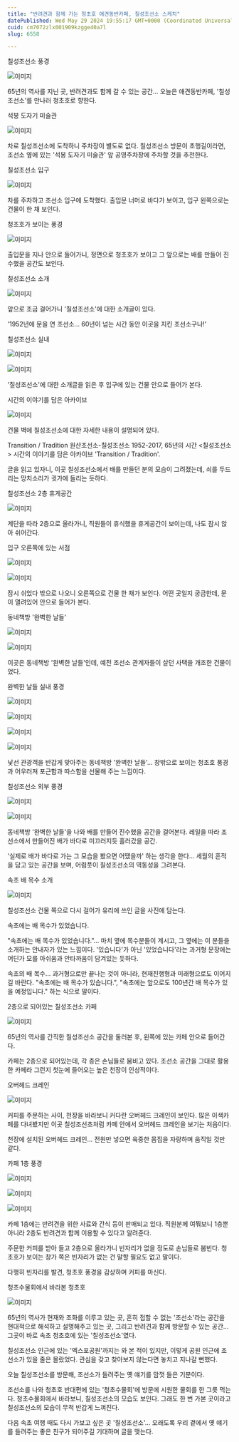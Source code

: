 ```yaml
---
title: "반려견과 함께 가는 청초호 애견동반카페, 칠성조선소 스케치"
datePublished: Wed May 29 2024 19:55:17 GMT+0000 (Coordinated Universal Time)
cuid: cm7072zlx001909kzgge40a7l
slug: 6558

---
```



칠성조선소 풍경

![이미지](https://cdn.hashnode.com/res/hashnode/image/upload/v1739260924644/ff4d9ce5-43a5-440a-97cc-d70bf3e2c96f.jpeg)

65년의 역사를 지닌 곳, 반려견과도 함께 갈 수 있는 공간... 오늘은 애견동반카페, '칠성조선소'를 만나러 청초호로 향한다.

석봉 도자기 미술관

![이미지](https://cdn.hashnode.com/res/hashnode/image/upload/v1739260926864/e879ba03-26ba-4fc5-8922-e610061c60eb.jpeg)

차로 칠성조선소에 도착하니 주차장이 별도로 없다. 칠성조선소 방문이 초행길이라면, 조선소 옆에 있는 '석봉 도자기 미술관' 앞 공영주차장에 주차할 것을 추천한다.

칠성조선소 입구

![이미지](https://cdn.hashnode.com/res/hashnode/image/upload/v1739260929042/ef40e7dc-d955-45a0-b916-08d91fca5915.jpeg)

차를 주차하고 조선소 입구에 도착했다. 출입문 너머로 바다가 보이고, 입구 왼쪽으로는 건물이 한 채 보인다.

청초호가 보이는 풍경

![이미지](https://cdn.hashnode.com/res/hashnode/image/upload/v1739260931538/0f4a36f8-7bf2-480c-89b5-6e7d8bc26917.jpeg)

출입문을 지나 안으로 들어가니, 정면으로 청초호가 보이고 그 앞으로는 배를 만들어 진수했을 공간도 보인다.

칠성조선소 소개

![이미지](https://cdn.hashnode.com/res/hashnode/image/upload/v1739260934014/dda5cbdf-02d5-437e-80fe-58611779833b.jpeg)

앞으로 조금 걸어가니 '칠성조선소'에 대한 소개글이 있다.

'1952년에 문을 연 조선소... 60년이 넘는 시간 동안 이곳을 지킨 조선소구나!'

칠성조선소 실내

![이미지](https://cdn.hashnode.com/res/hashnode/image/upload/v1739260936335/5d8e0228-436d-4e53-a0de-2d3da3d8ce1b.jpeg)

![이미지](https://cdn.hashnode.com/res/hashnode/image/upload/v1739260938548/5ebda7b8-6a4b-435a-8b6b-b2c3a93818ed.jpeg)

'칠성조선소'에 대한 소개글을 읽은 후 입구에 있는 건물 안으로 들어가 본다.

시간의 이야기를 담은 아카이브

![이미지](https://cdn.hashnode.com/res/hashnode/image/upload/v1739260940537/cd50c37e-86f0-4bcf-acab-7eef10601782.jpeg)

건물 벽에 칠성조선소에 대한 자세한 내용이 설명되어 있다.

Transition / Tradition 원산조선소-칠성조선소 1952-2017, 65년의 시간 <칠성조선소> 시간의 이야기를 담은 아카이브 'Transition / Tradition'.

글을 읽고 있자니, 이곳 칠성조선소에서 배를 만들던 분의 모습이 그려졌는데, 쇠를 두드리는 망치소리가 귓가에 들리는 듯하다.

칠성조선소 2층 휴게공간

![이미지](https://cdn.hashnode.com/res/hashnode/image/upload/v1739260942586/b453cf69-95e1-4799-b3a4-2af15a34a2a7.jpeg)

계단을 따라 2층으로 올라가니, 직원들이 휴식했을 휴게공간이 보이는데, 나도 잠시 앉아 쉬어간다.

입구 오른쪽에 있는 서점

![이미지](https://cdn.hashnode.com/res/hashnode/image/upload/v1739260945111/c01c3253-bd3d-40fa-87d2-c0812242b57c.jpeg)

![이미지](https://cdn.hashnode.com/res/hashnode/image/upload/v1739260947594/b658d512-0401-45d3-b560-b03d3adff826.jpeg)

잠시 쉬었다 밖으로 나오니 오른쪽으로 건물 한 채가 보인다. 어떤 곳일지 궁금한데, 문이 열려있어 안으로 들어가 본다.

동네책방 '완벽한 날들'

![이미지](https://cdn.hashnode.com/res/hashnode/image/upload/v1739260949998/29fea791-82a7-4dc1-937b-cf24fdedca1d.jpeg)

![이미지](https://cdn.hashnode.com/res/hashnode/image/upload/v1739260952336/6abe5340-7f00-46fe-92de-06956b924c93.jpeg)

이곳은 동네책방 '완벽한 날들'인데, 예전 조선소 관계자들이 살던 사택을 개조한 건물이었다.

완벽한 날들 실내 풍경

![이미지](https://cdn.hashnode.com/res/hashnode/image/upload/v1739260954412/5c84f911-5082-4f25-91f0-d495f6ecf83b.jpeg)

![이미지](https://cdn.hashnode.com/res/hashnode/image/upload/v1739260956848/859e41de-3b85-4996-b636-78a30841d532.jpeg)

![이미지](https://cdn.hashnode.com/res/hashnode/image/upload/v1739260959147/25b9a2b9-3095-49e7-ba9c-eb01f8572705.jpeg)

![이미지](https://cdn.hashnode.com/res/hashnode/image/upload/v1739260961289/f282f4cd-3c74-4635-a25a-98d528c3a663.jpeg)

낯선 관광객을 반갑게 맞아주는 동네책방 '완벽한 날들'... 창밖으로 보이는 청초호 풍경과 어우러져 포근함과 따스함을 선물해 주는 느낌이다.

칠성조선소 외부 풍경

![이미지](https://cdn.hashnode.com/res/hashnode/image/upload/v1739260963906/bd4b1b21-4171-429a-9c52-22c187c67463.jpeg)

![이미지](https://cdn.hashnode.com/res/hashnode/image/upload/v1739260966196/8d5d7338-68ec-46a9-9f5c-69c64c6fd2f0.jpeg)

동네책방 '완벽한 날들'을 나와 배를 만들어 진수했을 공간을 걸어본다. 레일을 따라 조선소에서 만들어진 배가 바다로 미끄러지듯 흘러갔을 공간.

'실제로 배가 바다로 가는 그 모습을 봤으면 어땠을까' 하는 생각을 한다... 세월의 흔적을 담고 있는 공간을 보며, 어렴풋이 칠성조선소의 역동성을 그려본다.

속초 배 목수 소개

![이미지](https://cdn.hashnode.com/res/hashnode/image/upload/v1739260968537/2a7e370e-7848-4802-9ddd-a509e3500c91.jpeg)

칠성조선소 건물 쪽으로 다시 걸어가 유리에 쓰인 글을 사진에 담는다.

속초에는 배 목수가 있었습니다.

"속초에는 배 목수가 있었습니다."... 마치 옆에 목수분들이 계시고, 그 옆에는 이 분들을 소개하는 안내자가 있는 느낌이다. '있습니다'가 아닌 '있었습니다'라는 과거형 문장에는 어딘가 모를 아쉬움과 안타까움이 담겨있는 듯하다.

속초의 배 목수... 과거형으로만 끝나는 것이 아니라, 현재진행형과 미래형으로도 이어지길 바란다. "속초에는 배 목수가 있습니다.", "속초에는 앞으로도 100년간 배 목수가 있을 예정입니다." 하는 식으로 말이다.

2층으로 되어있는 칠성조선소 카페

![이미지](https://cdn.hashnode.com/res/hashnode/image/upload/v1739260970667/13535cce-0be1-4824-bb2b-2b7da960869c.jpeg)

65년의 역사를 간직한 칠성조선소 공간을 둘러본 후, 왼쪽에 있는 카페 안으로 들어간다.

카페는 2층으로 되어있는데, 각 층은 손님들로 붐비고 있다. 조선소 공간을 그대로 활용한 카페라 그런지 첫눈에 들어오는 높은 천장이 인상적이다.

오버헤드 크레인

![이미지](https://cdn.hashnode.com/res/hashnode/image/upload/v1739260972888/7861f137-e7ff-4b6e-8bd9-2e8b4cb78bbe.jpeg)

커피를 주문하는 사이, 천장을 바라보니 커다란 오버헤드 크레인이 보인다. 많은 이색카페를 다녀봤지만 이곳 칠성조선초처럼 카페 안에서 오버헤드 크레인을 보기는 처음이다.

천장에 설치된 오버헤드 크레인... 전원만 넣으면 육중한 몸집을 자랑하며 움직일 것만 같다.

카페 1층 풍경

![이미지](https://cdn.hashnode.com/res/hashnode/image/upload/v1739260975059/ef26a62c-3cfd-4b55-ac07-40e939416923.jpeg)

![이미지](https://cdn.hashnode.com/res/hashnode/image/upload/v1739260977054/c568d78a-5b91-44a1-a4ce-ae0d4f4842a5.jpeg)

![이미지](https://cdn.hashnode.com/res/hashnode/image/upload/v1739260979372/71999d74-12f3-47d1-ac84-cde97f656e0e.jpeg)

카페 1층에는 반려견을 위한 사료와 간식 등이 판매되고 있다. 직원분께 여쭤보니 1층뿐 아니라 2층도 반려견과 함께 이용할 수 있다고 알려준다.

주문한 커피를 받아 들고 2층으로 올라가니 빈자리가 없을 정도로 손님들로 붐빈다. 청초호가 보이는 창가 쪽은 빈자리가 없는 건 말할 필요도 없고 말이다.

다행히 빈자리를 발견, 청초호 풍경을 감상하며 커피를 마신다.

청초수물회에서 바라본 청초호

![이미지](https://cdn.hashnode.com/res/hashnode/image/upload/v1739260981360/faef418e-a35b-4bf6-8708-e10203960bec.jpeg)

65년의 역사가 현재와 조화를 이루고 있는 곳, 흔히 접할 수 없는 '조선소'라는 공간을 현대적으로 해석하고 설명해주고 있는 곳, 그리고 반려견과 함께 방문할 수 있는 공간... 그곳이 바로 속초 청초호에 있는 '칠성조선소'였다.

칠성조선소 인근에 있는 '엑스포공원'까지는 와 본 적이 있지만, 이렇게 공원 인근에 조선소가 있을 줄은 몰랐었다. 관심을 갖고 찾아보지 않는다면 놓치고 지나갈 뻔했다.

오늘 칠성조선소를 방문해, 조선소가 들려주는 옛 얘기를 맘껏 들은 기분이다.

조선소를 나와 청초호 반대편에 있는 '청초수물회'에 방문에 시원한 물회를 한 그릇 먹는다. 청초수물회에서 바라보니, 칠성조선소의 모습도 보인다. 그래도 한 번 가본 곳이라고 칠성조선소의 모습이 무척 반갑게 느껴진다.

다음 속초 여행 때도 다시 가보고 싶은 곳 '칠성조선소'... 오래도록 우리 곁에서 옛 얘기를 들려주는 좋은 친구가 되어주길 기대하며 글을 맺는다.